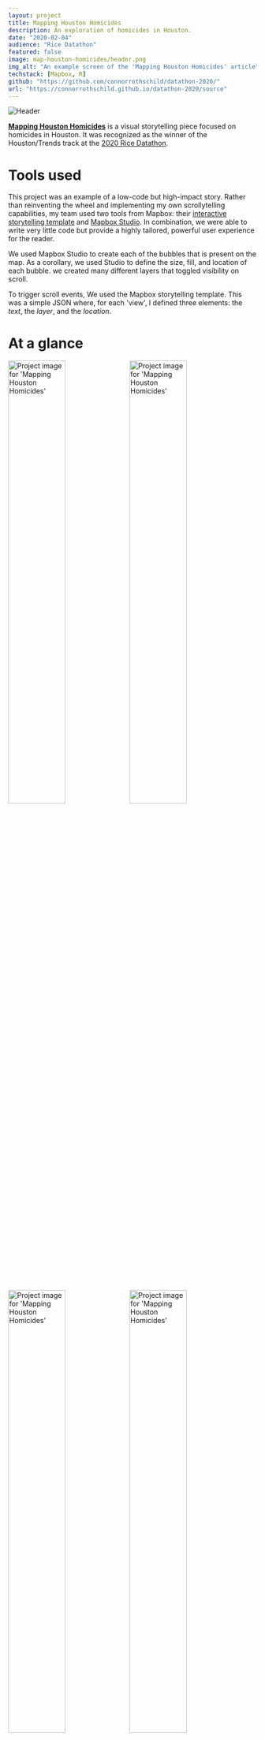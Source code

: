 ```yaml
---
layout: project
title: Mapping Houston Homicides
description: An exploration of homicides in Houston.
date: "2020-02-04"
audience: "Rice Datathon"
featured: false
image: map-houston-homicides/header.png
img_alt: "An example screen of the 'Mapping Houston Homicides' article"
techstack: [Mapbox, R]
github: "https://github.com/connorrothschild/datathon-2020/"
url: "https://connorrothschild.github.io/datathon-2020/source"
---
```


<script>
import Image from "$lib/global/Image.svelte"
</script>

<Image href="https://connorrothschild.github.io/datathon-2020/source/" src="/images/project/map-houston-homicides/header.png" alt="Header"></Image>



[**Mapping Houston Homicides**](https://connorrothschild.github.io/datathon-2020/source/) is a visual storytelling piece focused on homicides in Houston. It was recognized as the winner of the Houston/Trends track at the [2020 Rice Datathon](http://news.rice.edu/2020/02/10/rice-students-sweep-second-datathon/).

# Tools used

This project was an example of a low-code but high-impact story. Rather than reinventing the wheel and implementing my own scrollytelling capabilities, my team used two tools from Mapbox: their [interactive storytelling template](https://www.mapbox.com/solutions/interactive-storytelling) and [Mapbox Studio](https://www.mapbox.com/mapbox-studio). In combination, we were able to write very little code but provide a highly tailored, powerful user experience for the reader.

We used Mapbox Studio to create each of the bubbles that is present on the map. As a corollary, we used Studio to define the size, fill, and location of each bubble. we created many different layers that toggled visibility on scroll.

To trigger scroll events, We used the Mapbox storytelling template. This was a simple JSON where, for each 'view', I defined three elements: the _text_, the _layer_, and the _location_.

# At a glance

<Image style="box-shadow: none;" src="/images/project/map-houston-homicides/mac-1.png" alt="Project image for 'Mapping Houston Homicides'" width="48%"></Image>
<Image style="box-shadow: none;" src="/images/project/map-houston-homicides/mac-2.png" alt="Project image for 'Mapping Houston Homicides'" width="48%"></Image>

<Image style="box-shadow: none;" src="/images/project/map-houston-homicides/mac-3.png" alt="Project image for 'Mapping Houston Homicides'" width="48%"></Image>
<Image style="box-shadow: none;" src="/images/project/map-houston-homicides/mac-4.png" alt="Project image for 'Mapping Houston Homicides'" width="48%"></Image>

<Image style="box-shadow: none;" src="/images/project/map-houston-homicides/phone-1.png" alt="Project image for 'Mapping Houston Homicides'" width="32%"></Image>
<Image style="box-shadow: none;" src="/images/project/map-houston-homicides/phone-2.png" alt="Project image for 'Mapping Houston Homicides'" width="32%"></Image>
<Image style="box-shadow: none;" src="/images/project/map-houston-homicides/phone-3.png" alt="Project image for 'Mapping Houston Homicides'" width="32%"></Image>
